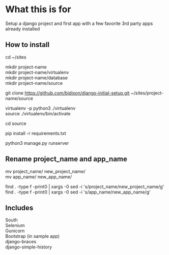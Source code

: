 What this is for
================

Setup a django project and first app with a few favorite 3rd party apps already installed

How to install
--------------

cd ~/sites  

mkdir project-name  
mkdir project-name/virtualenv  
mkdir project-name/database  
mkdir project-name/source  

git clone https://github.com/bjdixon/django-initial-setup.git ~/sites/project-name/source

virtualenv -p python3 ./virtualenv  
source ./virtualenv/bin/activate

cd source

pip install -r requirements.txt

python3 manage.py runserver

Rename project_name and app_name  
-----------------------------------------------
mv project_name/ new_project_name/  
mv app_name/ new_app_name/  

find . -type f -print0 | xargs -0 sed -i 's/project_name/new_project_name/g'  
find . -type f -print0 | xargs -0 sed -i 's/app_name/new_app_name/g'  

Includes
--------

South  
Selenium  
Gunicorn  
Bootstrap (in sample app)  
django-braces  
django-simple-history
